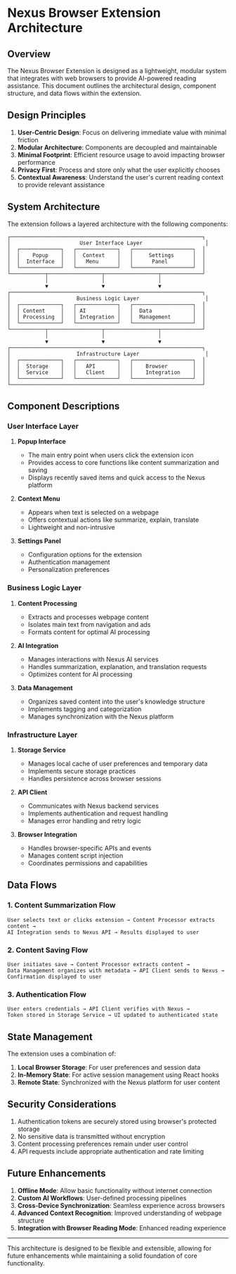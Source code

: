 # Nexus Browser Extension Architecture

## Overview

The Nexus Browser Extension is designed as a lightweight, modular system that integrates with web browsers to provide AI-powered reading assistance. This document outlines the architectural design, component structure, and data flows within the extension.

## Design Principles

1. **User-Centric Design**: Focus on delivering immediate value with minimal friction
2. **Modular Architecture**: Components are decoupled and maintainable
3. **Minimal Footprint**: Efficient resource usage to avoid impacting browser performance
4. **Privacy First**: Process and store only what the user explicitly chooses
5. **Contextual Awareness**: Understand the user's current reading context to provide relevant assistance

## System Architecture

The extension follows a layered architecture with the following components:

```
┌─────────────────────────────────────────────────────────────┐
│                      User Interface Layer                    │
│  ┌─────────────┐   ┌─────────────┐   ┌───────────────────┐  │
│  │    Popup    │   │  Context    │   │     Settings      │  │
│  │  Interface  │   │   Menu      │   │      Panel        │  │
│  └─────────────┘   └─────────────┘   └───────────────────┘  │
└───────────┬─────────────────┬─────────────────┬─────────────┘
            │                 │                 │
            ▼                 ▼                 ▼
┌─────────────────────────────────────────────────────────────┐
│                     Business Logic Layer                     │
│  ┌─────────────┐   ┌─────────────┐   ┌───────────────────┐  │
│  │ Content     │   │ AI          │   │  Data             │  │
│  │ Processing  │   │ Integration │   │  Management       │  │
│  └─────────────┘   └─────────────┘   └───────────────────┘  │
└───────────┬─────────────────┬─────────────────┬─────────────┘
            │                 │                 │
            ▼                 ▼                 ▼
┌─────────────────────────────────────────────────────────────┐
│                     Infrastructure Layer                     │
│  ┌─────────────┐   ┌─────────────┐   ┌───────────────────┐  │
│  │  Storage    │   │   API       │   │    Browser        │  │
│  │  Service    │   │   Client    │   │    Integration    │  │
│  └─────────────┘   └─────────────┘   └───────────────────┘  │
└─────────────────────────────────────────────────────────────┘
```

## Component Descriptions

### User Interface Layer

1. **Popup Interface**
   - The main entry point when users click the extension icon
   - Provides access to core functions like content summarization and saving
   - Displays recently saved items and quick access to the Nexus platform

2. **Context Menu**
   - Appears when text is selected on a webpage
   - Offers contextual actions like summarize, explain, translate
   - Lightweight and non-intrusive

3. **Settings Panel**
   - Configuration options for the extension
   - Authentication management
   - Personalization preferences

### Business Logic Layer

1. **Content Processing**
   - Extracts and processes webpage content
   - Isolates main text from navigation and ads
   - Formats content for optimal AI processing

2. **AI Integration**
   - Manages interactions with Nexus AI services
   - Handles summarization, explanation, and translation requests
   - Optimizes content for AI processing

3. **Data Management**
   - Organizes saved content into the user's knowledge structure
   - Implements tagging and categorization
   - Manages synchronization with the Nexus platform

### Infrastructure Layer

1. **Storage Service**
   - Manages local cache of user preferences and temporary data
   - Implements secure storage practices
   - Handles persistence across browser sessions

2. **API Client**
   - Communicates with Nexus backend services
   - Implements authentication and request handling
   - Manages error handling and retry logic

3. **Browser Integration**
   - Handles browser-specific APIs and events
   - Manages content script injection
   - Coordinates permissions and capabilities

## Data Flows

### 1. Content Summarization Flow

```
User selects text or clicks extension → Content Processor extracts content →
AI Integration sends to Nexus API → Results displayed to user
```

### 2. Content Saving Flow

```
User initiates save → Content Processor extracts content →
Data Management organizes with metadata → API Client sends to Nexus →
Confirmation displayed to user
```

### 3. Authentication Flow

```
User enters credentials → API Client verifies with Nexus →
Token stored in Storage Service → UI updated to authenticated state
```

## State Management

The extension uses a combination of:

1. **Local Browser Storage**: For user preferences and session data
2. **In-Memory State**: For active session management using React hooks
3. **Remote State**: Synchronized with the Nexus platform for user content

## Security Considerations

1. Authentication tokens are securely stored using browser's protected storage
2. No sensitive data is transmitted without encryption
3. Content processing preferences remain under user control
4. API requests include appropriate authentication and rate limiting

## Future Enhancements

1. **Offline Mode**: Allow basic functionality without internet connection
2. **Custom AI Workflows**: User-defined processing pipelines
3. **Cross-Device Synchronization**: Seamless experience across browsers
4. **Advanced Context Recognition**: Improved understanding of webpage structure
5. **Integration with Browser Reading Mode**: Enhanced reading experience

---

This architecture is designed to be flexible and extensible, allowing for future enhancements while maintaining a solid foundation of core functionality. 